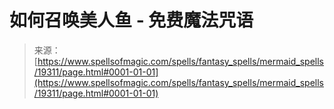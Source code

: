 <!--yml

category: 未分类

date: 2024-06-12 19:01:10

-->

# 如何召唤美人鱼 - 免费魔法咒语

> 来源：[https://www.spellsofmagic.com/spells/fantasy_spells/mermaid_spells/19311/page.html#0001-01-01](https://www.spellsofmagic.com/spells/fantasy_spells/mermaid_spells/19311/page.html#0001-01-01)
